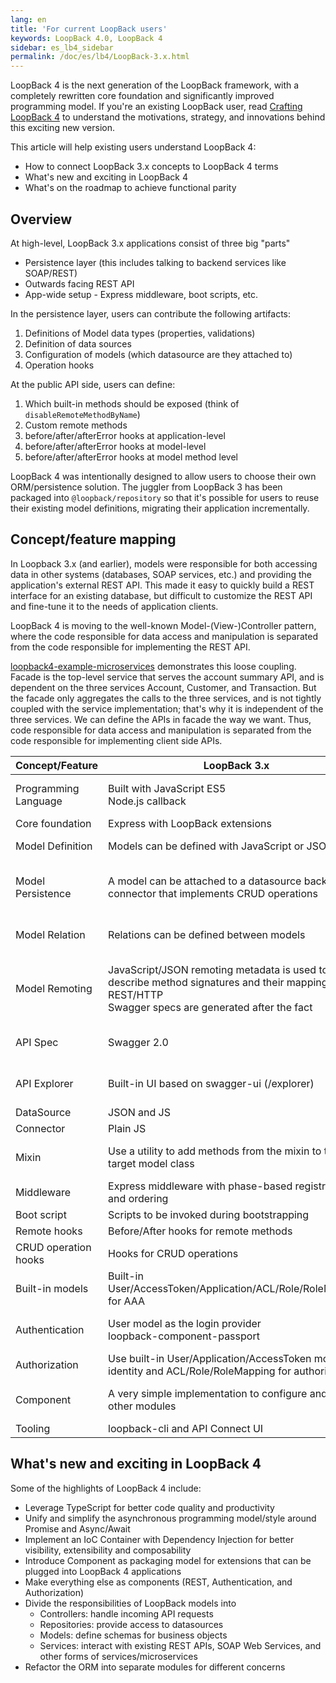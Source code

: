 ```yaml
---
lang: en
title: 'For current LoopBack users'
keywords: LoopBack 4.0, LoopBack 4
sidebar: es_lb4_sidebar
permalink: /doc/es/lb4/LoopBack-3.x.html
---
```


LoopBack 4 is the next generation of the LoopBack framework, with a completely
rewritten core foundation and significantly improved programming model. If
you're an existing LoopBack user, read
[Crafting LoopBack 4](Crafting-LoopBack-4.html) to understand the motivations,
strategy, and innovations behind this exciting new version.

This article will help existing users understand LoopBack 4:

- How to connect LoopBack 3.x concepts to LoopBack 4 terms
- What's new and exciting in LoopBack 4
- What's on the roadmap to achieve functional parity

## Overview

At high-level, LoopBack 3.x applications consist of three big "parts"

- Persistence layer (this includes talking to backend services like SOAP/REST)
- Outwards facing REST API
- App-wide setup - Express middleware, boot scripts, etc.

In the persistence layer, users can contribute the following artifacts:

1.  Definitions of Model data types (properties, validations)
2.  Definition of data sources
3.  Configuration of models (which datasource are they attached to)
4.  Operation hooks

At the public API side, users can define:

1.  Which built-in methods should be exposed (think of
    `disableRemoteMethodByName`)
2.  Custom remote methods
3.  before/after/afterError hooks at application-level
4.  before/after/afterError hooks at model-level
5.  before/after/afterError hooks at model method level

LoopBack 4 was intentionally designed to allow users to choose their own
ORM/persistence solution. The juggler from LoopBack 3 has been packaged into
`@loopback/repository` so that it's possible for users to reuse their existing
model definitions, migrating their application incrementally.

## Concept/feature mapping

In Loopback 3.x (and earlier), models were responsible for both accessing data
in other systems (databases, SOAP services, etc.) and providing the
application's external REST API. This made it easy to quickly build a REST
interface for an existing database, but difficult to customize the REST API and
fine-tune it to the needs of application clients.

LoopBack 4 is moving to the well-known Model-(View-)Controller pattern, where
the code responsible for data access and manipulation is separated from the code
responsible for implementing the REST API.

[loopback4-example-microservices](https://github.com/strongloop/loopback4-example-microservices)
demonstrates this loose coupling. Facade is the top-level service that serves
the account summary API, and is dependent on the three services Account,
Customer, and Transaction. But the facade only aggregates the calls to the three
services, and is not tightly coupled with the service implementation; that's why
it is independent of the three services. We can define the APIs in facade the
way we want. Thus, code responsible for data access and manipulation is
separated from the code responsible for implementing client side APIs.

| Concept/Feature      | LoopBack 3.x                                                                                                                                         | LoopBack 4                                                                                                                                                                                                  |
| -------------------- | ---------------------------------------------------------------------------------------------------------------------------------------------------- | ----------------------------------------------------------------------------------------------------------------------------------------------------------------------------------------------------------- |
| Programming Language | Built with JavaScript ES5<br>Node.js callback                                                                                                        | TypeScript 2.6.x & JavaScript ES2016/2017<br>Promise & Async/Await                                                                                                                                          |
| Core foundation      | Express with LoopBack extensions                                                                                                                     | Home-grown IoC container                                                                                                                                                                                    |
| Model Definition     | Models can be defined with JavaScript or JSON                                                                                                        | Models can be defined with TypeScript/JavaScript/JSON(TBA)                                                                                                                                                  |
| Model Persistence    | A model can be attached to a datasource backed by a connector that implements CRUD operations                                                        | [Repositories](https://github.com/strongloop/loopback-next/tree/master/packages/repository) are introduced to represent persistence related operations; a repository binds a model metadata to a datasource |
| Model Relation       | Relations can be defined between models                                                                                                              | (TBA) Relations can be defined between models but they will be realized between repositories                                                                                                                |
| Model Remoting       | JavaScript/JSON remoting metadata is used to describe method signatures and their mapping to REST/HTTP<br>Swagger specs are generated after the fact | Remoting metadata can be supplied by OpenAPI JSON/YAML documents or generated automatically through TypeScript decorators                                                                                   |
| API Spec             | Swagger 2.0                                                                                                                                          | OpenAPI Spec 3.0 and potentially other API specs such as GraphQL, gRPC, etc.                                                                                                                                |
| API Explorer         | Built-in UI based on swagger-ui (/explorer)                                                                                                          | (Beta) Expose OpenAPI specs and a browser redirect to Swagger UI hosted by loopback.io                                                                                                                      |
| DataSource           | JSON and JS                                                                                                                                          | JSON/JS/TypeScript                                                                                                                                                                                          |
| Connector            | Plain JS                                                                                                                                             | JS and TypeScript (TBA)                                                                                                                                                                                     |
| Mixin                | Use a utility to add methods from the mixin to the target model class                                                                                | Use ES2015 mixin classes pattern supported by [TypeScript 2.2 and above](https://www.typescriptlang.org/docs/handbook/release-notes/typescript-2-2.html)                                                    |
| Middleware           | Express middleware with phase-based registration and ordering                                                                                        | Sequence consisting of actions                                                                                                                                                                              |
| Boot script          | Scripts to be invoked during bootstrapping                                                                                                           | (TBD)                                                                                                                                                                                                       |
| Remote hooks         | Before/After hooks for remote methods                                                                                                                | Sequence/actions                                                                                                                                                                                            |
| CRUD operation hooks | Hooks for CRUD operations                                                                                                                            | Sequence/actions                                                                                                                                                                                            |
| Built-in models      | Built-in User/AccessToken/Application/ACL/Role/RoleMapping for AAA                                                                                   | (TBD)                                                                                                                                                                                                       |
| Authentication       | User model as the login provider<br>loopback-component-passport                                                                                      | (TBA) Authentication component ([@loopback/authentication](https://github.com/strongloop/loopback-next/tree/master/packages/authentication)) with extensibility to strategy providers                       |
| Authorization        | Use built-in User/Application/AccessToken model for identity and ACL/Role/RoleMapping for authorization                                              | (TBD) Authorization component                                                                                                                                                                               |
| Component            | A very simple implementation to configure and invoke other modules                                                                                   | A fully-fledged packaging model that allows contribution of extensions from other modules                                                                                                                   |
| Tooling              | loopback-cli and API Connect UI                                                                                                                      | [@loopback/cli](https://github.com/strongloop/loopback-next/tree/master/packages/cli)                                                                                                                       |

## What's new and exciting in LoopBack 4

Some of the highlights of LoopBack 4 include:

- Leverage TypeScript for better code quality and productivity
- Unify and simplify the asynchronous programming model/style around Promise and
  Async/Await
- Implement an IoC Container with Dependency Injection for better visibility,
  extensibility and composability
- Introduce Component as packaging model for extensions that can be plugged into
  LoopBack 4 applications
- Make everything else as components (REST, Authentication, and Authorization)
- Divide the responsibilities of LoopBack models into
  - Controllers: handle incoming API requests
  - Repositories: provide access to datasources
  - Models: define schemas for business objects
  - Services: interact with existing REST APIs, SOAP Web Services, and other
    forms of services/microservices
- Refactor the ORM into separate modules for different concerns
